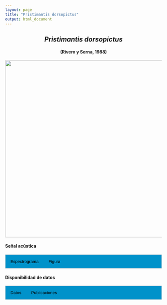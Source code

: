 ```yaml
---
layout: page
title: "Pristimantis dorsopictus"
output: html_document
---
```


<style>
/* Simplified CSS for tabs */
.tab {
  overflow: hidden;
  border: 1px solid #ccc;
  background-color: #0092ca;
}
.tab button {
  background-color: inherit;
  float: left;
  border: none;
  cursor: pointer;
  padding: 14px 16px;
  transition: background-color 0.3s;
}
.tab button:hover {
  background-color: #ddd;
}
.tab button.active {
  background-color: #ccc;
}
.tabcontent {
  display: none;
  padding: 6px 12px;
  border: 1px solid #ccc;
  border-top: none;
}
.audio-container {
  margin-bottom: 10px;
}
body h1 {
  display: none;
}
</style>

<script>
function openTab(evt, tabName) {
  document.querySelectorAll('.tabcontent').forEach(tab => tab.style.display = "none");
  document.querySelectorAll('.tablinks').forEach(link => link.classList.remove('active'));
  document.getElementById(tabName).style.display = "block";
  evt.currentTarget.classList.add('active');
}
</script>

<!-- Species presentation -->
<div style="text-align: center;">
  <h2><i>Pristimantis dorsopictus</i></h2>
  <h4>(Rivero y Serna, 1988)</h4>
  <img src="{{ site.baseurl }}/images/especie_Pristimantis_dorsopictus.png" style="width:15cm;">
</div>

#### Señal acústica

<!-- Tabs section -->
<div class="tab">
  <button class="tablinks" onclick="openTab(event, 'Espectro')">Espectrograma</button>
  <button class="tablinks" onclick="openTab(event, 'fig')">Figura</button>
</div>

<!-- Seccion Espectrograma -->
<div id="Espectro" class="tabcontent" style="text-align: center;">
  <video width="100%" height="auto" controls>
    <source src="{{ site.baseurl }}/Espectrograms/dyna_Pristimantis_dorsopictus.mp4" type="video/mp4">
    Tu navegador no soporta el elemento de video.
  </video>
</div>

<!-- Seccion Figura -->
<div id="fig" class="tabcontent" style="text-align: center;">
  <img src="{{ site.baseurl }}/images/spec_Pristimantis_dorsopictus.png" style="width:15cm;">
</div>

#### Disponibilidad de datos

<!-- Tabs section -->
<div class="tab">
  <button class="tablinks" onclick="openTab(event, 'dat')">Datos</button>
  <button class="tablinks" onclick="openTab(event, 'pubs')">Publicaciones</button>
</div>

<!-- Seccion Datos -->
<div id="dat" class="tabcontent">

  <p><strong>Disponibles en CSA-IAVH</strong></p> 
  <p><a href="http://colecciones.humboldt.org.co/rec/sonidos/IAvH-CSA-18808/IAvH-CSA-18808.wav" target="_blank">IAvH-CSA-18808</a></p>
  <p><a href="http://colecciones.humboldt.org.co/rec/sonidos/IAvH-CSA-18809/IAvH-CSA-18809.wav" target="_blank">IAvH-CSA-18809</a></p>
  <p><a href="http://colecciones.humboldt.org.co/rec/sonidos/IAvH-CSA-18810/IAvH-CSA-18810.wav" target="_blank">IAvH-CSA-18810</a></p>
  <p><a href="http://colecciones.humboldt.org.co/rec/sonidos/IAvH-CSA-18811/IAvH-CSA-18811.wav" target="_blank">IAvH-CSA-18811</a></p>
  <p><a href="http://colecciones.humboldt.org.co/rec/sonidos/IAvH-CSA-18813/IAvH-CSA-18813.wav" target="_blank">IAvH-CSA-18813</a></p>
  <p><a href="http://colecciones.humboldt.org.co/rec/sonidos/IAvH-CSA-18812/IAvH-CSA-18812.wav" target="_blank">IAvH-CSA-18812</a></p>
  <p><a href="http://colecciones.humboldt.org.co/rec/sonidos/IAvH-CSA-18814/IAvH-CSA-18814.wav" target="_blank">IAvH-CSA-18814</a></p>
  <p><a href="http://colecciones.humboldt.org.co/rec/sonidos/IAvH-CSA-18815/IAvH-CSA-18815.wav" target="_blank">IAvH-CSA-18815</a></p>

  <p><strong>Disponibles en Figshare</strong></p>
  <p>Rivera-Correa, M. (2024). Pristimantis dorsopictus. figshare. Media.   
    <a href="https://doi.org/10.6084/m9.figshare.27798726.v3" target="_blank">https://doi.org/10.6084/m9.figshare.27798726.v3</a></p>

</div>

<!-- Seccion Publicaciones -->
<div id="pubs" class="tabcontent">
  <p><strong>Patiño-Ocampo E., S. Duarte-Marín y M. Rivera-Correa.</strong> 2022. Genética, bioacústica y morfología revelan una nueva especie oculta en <i>Pristimantis dorsopictus</i> (Anura: Strabomantidae). <i>Revista Latinoamericana de Herpetología</i> 5: 60–90. 
  <a href="https://doi.org/10.22201/fc.25942158e.2022.1.305" target="_blank">https://doi.org/10.22201/fc.25942158e.2022.1.305</a></p>
  <p><strong>***</strong><i></i></p>
</div>
